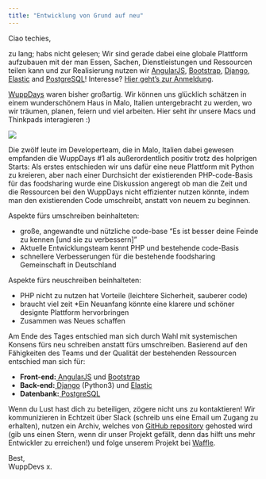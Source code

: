 ```yaml
---
title: "Entwicklung von Grund auf neu"
---
```


Ciao techies,

zu lang; habs nicht gelesen; Wir sind gerade dabei eine globale Plattform aufzubauen mit der man Essen, Sachen, Dienstleistungen und Ressourcen teilen kann und zur Realisierung nutzen wir 
[AngularJS](https://angularjs.org/), [Bootstrap](http://getbootstrap.com/), [Django](https://www.djangoproject.com/),  [Elastic](https://www.elastic.co/) and [PostgreSQL](http://www.postgresql.org/)! Interesse? [Hier geht’s zur Anmeldung](http://project.yunity.org/join-the-team).

[WuppDays](http://wuppdays.foodsharing.de/) waren bisher großartig. Wir können uns glücklich schätzen in einem wunderschönem Haus in Malo, Italien untergebracht zu werden, wo wir träumen, planen, feiern und viel arbeiten. Hier seht ihr unsere Macs und Thinkpads interagieren :)

![](/storage/app/media/blog/MALO_laptops.jpg)


Die zwölf leute im Developerteam, die in Malo, Italien dabei gewesen empfanden die WuppDays #1 als außerordentlich positiv trotz des holprigen Starts: Als erstes entschieden wir uns dafür eine neue Plattform mit Python zu kreieren, aber nach einer Durchsicht der existierenden PHP-code-Basis für das foodsharing wurde eine Diskussion angeregt ob man die Zeit und die Ressourcen bei den WuppDays nicht effizienter nutzen könnte, indem man den existierenden Code umschreibt, anstatt von neuem zu beginnen.

Aspekte fürs umschreiben beinhalteten:

* große, angewandte und nützliche code-base
“Es ist besser deine Feinde zu kennen [und sie zu verbessern]” 
* Aktuelle Entwicklungsteam kennt PHP und bestehende code-Basis
* schnellere Verbesserungen für die bestehende foodsharing Gemeinschaft in Deutschland 


Aspekte fürs neuschreiben beinhalteten:

* PHP nicht zu nutzen hat Vorteile (leichtere Sicherheit, sauberer code)
* braucht viel zeit
*Ein Neuanfang könnte eine klarere und schöner designte  Plattform hervorbringen
* Zusammen was Neues schaffen

Am Ende des Tages entschied man sich durch Wahl mit systemischen Konsens fürs neu schreiben anstatt fürs umschreiben. Basierend auf den Fähigkeiten des Teams und der Qualität der bestehenden Ressourcen entschied man sich für:
<ul>
    <li><b>Front-end:</b><a href="https://angularjs.org/"> AngularJS</a> und <a href="http://getbootstrap.com/"> Bootstrap</a></li> 
    <li><b>Back-end:</b><a href="https://www.djangoproject.com/"> Django</a> (Python3) und <a href="https://www.elastic.co/"> Elastic</a></li>
    <li><b>Datenbank:</b><a href="http://www.postgresql.org/"> PostgreSQL</a></li>
</ul>


Wenn du Lust hast dich zu beteiligen, zögere nicht uns zu kontaktieren! Wir kommunizieren in Echtzeit über Slack (schreib uns eine Email um Zugang zu erhalten), nutzen ein Archiv, welches von [GitHub repository](https://github.com/yunity) gehosted wird (gib uns einen Stern, wenn dir unser Projekt gefällt, denn das hilft uns mehr Entwickler zu erreichen!) und folge unserem Projekt bei [Waffle](https://waffle.io/yunity/yunity).

Best,<br>
WuppDevs x.